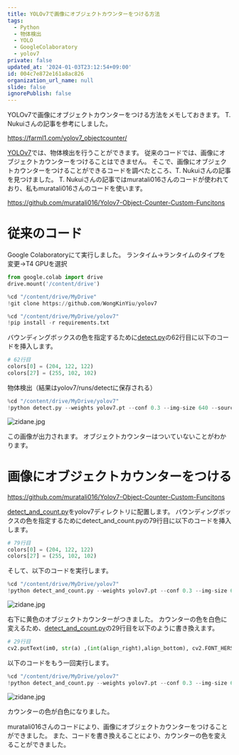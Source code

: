 ```yaml
---
title: YOLOv7で画像にオブジェクトカウンターをつける方法
tags:
  - Python
  - 物体検出
  - YOLO
  - GoogleColaboratory
  - yolov7
private: false
updated_at: '2024-01-03T23:12:54+09:00'
id: 004c7e872e161a8ac826
organization_url_name: null
slide: false
ignorePublish: false
---
```

YOLOv7で画像にオブジェクトカウンターをつける方法をメモしておきます。
T. Nukuiさんの記事を参考にしました。

https://farml1.com/yolov7_objectcounter/

[YOLOv7](https://github.com/WongKinYiu/yolov7)では、物体検出を行うことができます。
従来のコードでは、画像にオブジェクトカウンターをつけることはできません。
そこで、画像にオブジェクトカウンターをつけることができるコードを調べたところ、T. Nukuiさんの記事を見つけました。
T. Nukuiさんの記事ではmuratali016さんのコードが使われており、私もmuratali016さんのコードを使います。

https://github.com/muratali016/Yolov7-Object-Counter-Custom-Funcitons

# 従来のコード
Google Colaboratoryにて実行しました。
ランタイム->ランタイムのタイプを変更->T4 GPUを選択
```Python
from google.colab import drive
drive.mount('/content/drive')
```
```Python
%cd "/content/drive/MyDrive"
!git clone https://github.com/WongKinYiu/yolov7
```
```Python
%cd "/content/drive/MyDrive/yolov7"
!pip install -r requirements.txt
```
バウンディングボックスの色を指定するために[detect.py](https://github.com/WongKinYiu/yolov7/blob/main/detect.py)の62行目に以下のコードを挿入します。
```detect.py
# 62行目
colors[0] = (204, 122, 122)
colors[27] = (255, 102, 102)
```
物体検出（結果はyolov7/runs/detectに保存される）
```Python
%cd "/content/drive/MyDrive/yolov7"
!python detect.py --weights yolov7.pt --conf 0.3 --img-size 640 --source "/content/drive/MyDrive/yolov7/inference/images/zidane.jpg"
```

![zidane.jpg](https://qiita-image-store.s3.ap-northeast-1.amazonaws.com/0/3569835/1e049f98-8157-e5bc-c73e-3d2517b60c6b.jpeg)

この画像が出力されます。
オブジェクトカウンターはついていないことがわかります。

# 画像にオブジェクトカウンターをつける
https://github.com/muratali016/Yolov7-Object-Counter-Custom-Funcitons

[detect_and_count.py](https://github.com/muratali016/Yolov7-Object-Counter-Custom-Funcitons/blob/main/detect_and_count.py)をyolov7ディレクトリに配置します。
バウンディングボックスの色を指定するためにdetect_and_count.pyの79行目に以下のコードを挿入します。
```detect_and_count.py
# 79行目
colors[0] = (204, 122, 122)
colors[27] = (255, 102, 102)
```
そして、以下のコードを実行します。
```Python
%cd "/content/drive/MyDrive/yolov7"
!python detect_and_count.py --weights yolov7.pt --conf 0.3 --img-size 640 --source "/content/drive/MyDrive/yolov7/inference/images/zidane.jpg"
```

![zidane.jpg](https://qiita-image-store.s3.ap-northeast-1.amazonaws.com/0/3569835/6427d70b-7906-e552-67b3-d1785d792bbc.jpeg)


右下に黄色のオブジェクトカウンターがつきました。
カウンターの色を白色に変えるため、[detect_and_count.py](https://github.com/muratali016/Yolov7-Object-Counter-Custom-Funcitons/blob/main/detect_and_count.py)の29行目を以下のように書き換えます。
```detect_and_count.py
# 29行目
cv2.putText(im0, str(a) ,(int(align_right),align_bottom), cv2.FONT_HERSHEY_SIMPLEX, 1,(255,255,255),1,cv2.LINE_AA) # colorを(255,255,255)に変更
```
以下のコードをもう一回実行します。
```Python
%cd "/content/drive/MyDrive/yolov7"
!python detect_and_count.py --weights yolov7.pt --conf 0.3 --img-size 640 --source "/content/drive/MyDrive/yolov7/inference/images/zidane.jpg"
```

![zidane.jpg](https://qiita-image-store.s3.ap-northeast-1.amazonaws.com/0/3569835/26deb13a-420b-2c8a-6688-0978f34127ec.jpeg)

カウンターの色が白色になりました。

muratali016さんのコードにより、画像にオブジェクトカウンターをつけることができました。
また、コードを書き換えることにより、カウンターの色を変えることができました。
